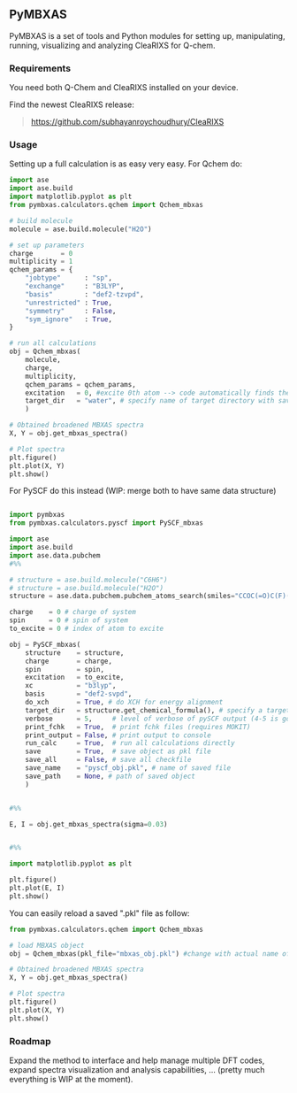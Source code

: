 ## PyMBXAS

PyMBXAS is a set of tools and Python modules for setting up, manipulating,
running, visualizing and analyzing CleaRIXS for Q-chem.

### Requirements
You need both Q-Chem and CleaRIXS installed on your device.

Find the newest CleaRIXS release:
>https://github.com/subhayanroychoudhury/CleaRIXS

### Usage
Setting up a full calculation is as easy very easy. For Qchem do:
```python
import ase
import ase.build
import matplotlib.pyplot as plt
from pymbxas.calculators.qchem import Qchem_mbxas

# build molecule
molecule = ase.build.molecule("H2O")

# set up parameters
charge       = 0
multiplicity = 1
qchem_params = {
    "jobtype"      : "sp",
    "exchange"     : "B3LYP",
    "basis"        : "def2-tzvpd",
    "unrestricted" : True,
    "symmetry"     : False,
    "sym_ignore"   : True,
}

# run all calculations
obj = Qchem_mbxas(
    molecule,
    charge,
    multiplicity,
    qchem_params = qchem_params,
    excitation   = 0, #excite 0th atom --> code automatically finds the relevant 1s orbital
    target_dir   = "water", # specify name of target directory with save files
    )

# Obtained broadened MBXAS spectra
X, Y = obj.get_mbxas_spectra()

# Plot spectra
plt.figure()
plt.plot(X, Y)
plt.show()

```

For PySCF do this instead (WIP: merge both to have same data structure)
```python

import pymbxas
from pymbxas.calculators.pyscf import PySCF_mbxas

import ase
import ase.build
import ase.data.pubchem
#%%

# structure = ase.build.molecule("C6H6")
# structure = ase.build.molecule("H2O")
structure = ase.data.pubchem.pubchem_atoms_search(smiles="CCOC(=O)C(F)(F)F")

charge    = 0 # charge of system
spin      = 0 # spin of system
to_excite = 0 # index of atom to excite

obj = PySCF_mbxas(
    structure    = structure,
    charge       = charge,
    spin         = spin,
    excitation   = to_excite,
    xc           = "b3lyp",
    basis        = "def2-svpd",
    do_xch       = True, # do XCH for energy alignment
    target_dir   = structure.get_chemical_formula(), # specify a target directory where to run calc
    verbose      = 5,     # level of verbose of pySCF output (4-5 is good)
    print_fchk   = True,  # print fchk files (requires MOKIT)
    print_output = False, # print output to console
    run_calc     = True,  # run all calculations directly
    save         = True,  # save object as pkl file
    save_all     = False, # save all checkfile
    save_name    = "pyscf_obj.pkl", # name of saved file
    save_path    = None, # path of saved object
    )


#%%

E, I = obj.get_mbxas_spectra(sigma=0.03)


#%%

import matplotlib.pyplot as plt

plt.figure()
plt.plot(E, I)
plt.show()


```


You can easily reload a saved ".pkl" file as follow:
```python
from pymbxas.calculators.qchem import Qchem_mbxas

# load MBXAS object
obj = Qchem_mbxas(pkl_file="mbxas_obj.pkl") #change with actual name of file

# Obtained broadened MBXAS spectra
X, Y = obj.get_mbxas_spectra()

# Plot spectra
plt.figure()
plt.plot(X, Y)
plt.show()

```

### Roadmap
Expand the method to interface and help manage multiple DFT codes, expand spectra visualization and analysis capabilities, ... (pretty much everything is WIP at the moment).
